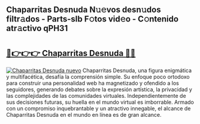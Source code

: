 ## Chaparritas Desnuda N𝚞𝚎vos desn𝚞dos filtr𝚊dos - Parts-sIb F𝚘tos vid𝚎o - C𝚘ntenido atr𝚊ctivo qPH31

# <h2><a href="http://mb5r8c3.tromn.icu/?c=Chaparritas+Desnuda">🔗👉👉👉 Chaparritas Desnuda 🔗🔗</a></h2>

[![Chaparritas Desnuda nuevo](https://i.imgur.com/pEAQMta.gif)](http://mb5r8c3.tromn.icu/?c=Chaparritas+Desnuda)
Chaparritas Desnuda, una figura enigmática y multifacética, desafía la comprensión simple. Su enfoque poco ortodoxo para construir una personalidad web ha magnetizado y ofendido a los seguidores, generando debates sobre la expresión artística, la privacidad y las complejidades de las comunidades virtuales. Independientemente de sus decisiones futuras, su huella en el mundo virtual es imborrable. Armado con un compromiso inquebrantable y un atractivo innegable, el alcance de Chaparritas Desnuda en el mundo en línea es de gran alcance.
